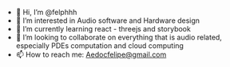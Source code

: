 - 👋 Hi, I’m @felphhh
- 👀 I’m interested in Audio software and Hardware design
- 🌱 I’m currently learning react - threejs and storybook
- 💞️ I’m looking to collaborate on everything that is audio related, especially PDEs computation and cloud computing
- 📫 How to reach me: Aedocfelipe@gmail.com
